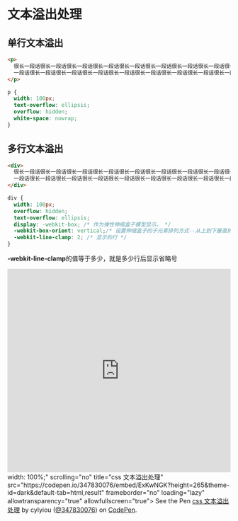 # 文本溢出处理

## 单行文本溢出

```html
<p>
  很长一段话很长一段话很长一段话很长一段话很长一段话很长一段话很长一段话很长一段话很长
  一段话很长一段话很长一段话很长一段话很长一段话很长一段话很长一段话很长一段话很长一段话很长一段话很长一段话很长一段话
</p>
```

```css
p {
  width: 100px;
  text-overflow: ellipsis;
  overflow: hidden;
  white-space: nowrap;
}
```

## 多行文本溢出

```html
<div>
  很长一段话很长一段话很长一段话很长一段话很长一段话很长一段话很长一段话很长一段话很长
  一段话很长一段话很长一段话很长一段话很长一段话很长一段话很长一段话很长一段话很长一段话很长一段话很长一段话很长一段话
</div>
```

```css
div {
  width: 100px;
  overflow: hidden;
  text-overflow: ellipsis;
  display: -webkit-box; /* 作为弹性伸缩盒子模型显示。 */
  -webkit-box-orient: vertical;/* 设置伸缩盒子的子元素排列方式--从上到下垂直排列 */
  -webkit-line-clamp: 2; /* 显示的行 */
}
```
**-webkit-line-clamp**的值等于多少，就是多少行后显示省略号

<iframe height="460" style="width: 100%;" scrolling="no" title="css 文本溢出处理" src="https://codepen.io/347830076/embed/ExKwNGK?height=265&theme-id=dark&default-tab=html,result" frameborder="no" loading="lazy" allowtransparency="true" allowfullscreen="true">
  See the Pen <a href='https://codepen.io/347830076/pen/ExKwNGK'>css 文本溢出处理</a> by cylyiou
  (<a href='https://codepen.io/347830076'>@347830076</a>) on <a href='https://codepen.io'>CodePen</a>.
</iframe>width: 100%;" scrolling="no" title="css 文本溢出处理" src="https://codepen.io/347830076/embed/ExKwNGK?height=265&theme-id=dark&default-tab=html,result" frameborder="no" loading="lazy" allowtransparency="true" allowfullscreen="true">
  See the Pen <a href='https://codepen.io/347830076/pen/ExKwNGK'>css 文本溢出处理</a> by cylyiou
  (<a href='https://codepen.io/347830076'>@347830076</a>) on <a href='https://codepen.io'>CodePen</a>.
</iframe>

